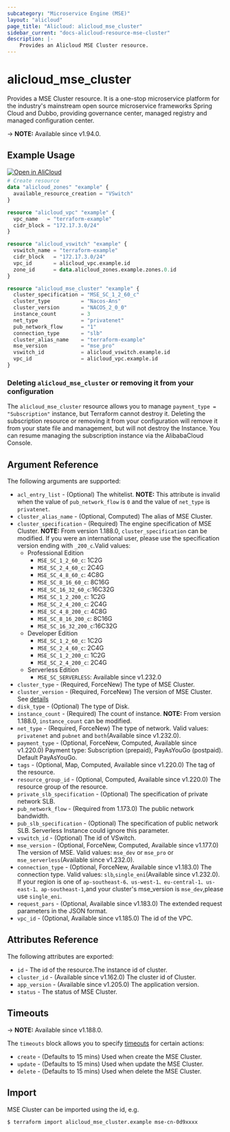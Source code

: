 ```yaml
---
subcategory: "Microservice Engine (MSE)"
layout: "alicloud"
page_title: "Alicloud: alicloud_mse_cluster"
sidebar_current: "docs-alicloud-resource-mse-cluster"
description: |-
    Provides an Alicloud MSE Cluster resource.
---
```


# alicloud_mse_cluster

Provides a MSE Cluster resource. It is a one-stop microservice platform for the industry's mainstream open source microservice frameworks Spring Cloud and Dubbo, providing governance center, managed registry and managed configuration center.

-> **NOTE:** Available since v1.94.0.

## Example Usage

<div style="display: block;margin-bottom: 40px;"><div class="oics-button" style="float: right;position: absolute;margin-bottom: 10px;">
  <a href="https://api.aliyun.com/terraform?resource=alicloud_mse_cluster&exampleId=b5b90eef-33aa-1732-0741-c692b7da0c4b315a795e&activeTab=example&spm=docs.r.mse_cluster.0.b5b90eef33&intl_lang=EN_US" target="_blank">
    <img alt="Open in AliCloud" src="https://img.alicdn.com/imgextra/i1/O1CN01hjjqXv1uYUlY56FyX_!!6000000006049-55-tps-254-36.svg" style="max-height: 44px; max-width: 100%;">
  </a>
</div></div>

```terraform
# Create resource
data "alicloud_zones" "example" {
  available_resource_creation = "VSwitch"
}

resource "alicloud_vpc" "example" {
  vpc_name   = "terraform-example"
  cidr_block = "172.17.3.0/24"
}

resource "alicloud_vswitch" "example" {
  vswitch_name = "terraform-example"
  cidr_block   = "172.17.3.0/24"
  vpc_id       = alicloud_vpc.example.id
  zone_id      = data.alicloud_zones.example.zones.0.id
}

resource "alicloud_mse_cluster" "example" {
  cluster_specification = "MSE_SC_1_2_60_c"
  cluster_type          = "Nacos-Ans"
  cluster_version       = "NACOS_2_0_0"
  instance_count        = 3
  net_type              = "privatenet"
  pub_network_flow      = "1"
  connection_type       = "slb"
  cluster_alias_name    = "terraform-example"
  mse_version           = "mse_pro"
  vswitch_id            = alicloud_vswitch.example.id
  vpc_id                = alicloud_vpc.example.id
}
```

### Deleting `alicloud_mse_cluster` or removing it from your configuration

The `alicloud_mse_cluster` resource allows you to manage  `payment_type = "Subscription"`  instance, but Terraform cannot destroy it.
Deleting the subscription resource or removing it from your configuration will remove it from your state file and management, but will not destroy the Instance.
You can resume managing the subscription instance via the AlibabaCloud Console.


## Argument Reference

The following arguments are supported:

* `acl_entry_list` - (Optional) The whitelist. **NOTE:** This attribute is invalid when the value of `pub_network_flow` is `0` and the value of `net_type` is `privatenet`.
* `cluster_alias_name` - (Optional, Computed) The alias of MSE Cluster.
* `cluster_specification` - (Required) The engine specification of MSE Cluster. **NOTE:** From version 1.188.0, `cluster_specification` can be modified. If you were an international user, please use the specification version ending with `_200_c`.Valid values:
  - Professional Edition
     - `MSE_SC_1_2_60_c`: 1C2G
     - `MSE_SC_2_4_60_c`: 2C4G
     - `MSE_SC_4_8_60_c`: 4C8G
     - `MSE_SC_8_16_60_c`: 8C16G
     - `MSE_SC_16_32_60_c`:16C32G
     - `MSE_SC_1_2_200_c`: 1C2G
     - `MSE_SC_2_4_200_c`: 2C4G
     - `MSE_SC_4_8_200_c`: 4C8G
     - `MSE_SC_8_16_200_c`: 8C16G
     - `MSE_SC_16_32_200_c`:16C32G
  - Developer Edition
     - `MSE_SC_1_2_60_c`: 1C2G
     - `MSE_SC_2_4_60_c`: 2C4G
     - `MSE_SC_1_2_200_c`: 1C2G
     - `MSE_SC_2_4_200_c`: 2C4G
  - Serverless Edition
    - `MSE_SC_SERVERLESS`: Available since v1.232.0
* `cluster_type` - (Required, ForceNew) The type of MSE Cluster. 
* `cluster_version` - (Required, ForceNew) The version of MSE Cluster. See [details](https://www.alibabacloud.com/help/en/mse/developer-reference/api-mse-2019-05-31-createcluster)
* `disk_type` - (Optional) The type of Disk.
* `instance_count` - (Required) The count of instance. **NOTE:** From version 1.188.0, `instance_count` can be modified.
* `net_type` - (Required, ForceNew) The type of network. Valid values: `privatenet` and `pubnet` and `both`(Available since v1.232.0).
* `payment_type` - (Optional, ForceNew, Computed, Available since v1.220.0) Payment type: Subscription (prepaid), PayAsYouGo (postpaid). Default PayAsYouGo.
* `tags` - (Optional, Map, Computed, Available since v1.220.0) The tag of the resource.
* `resource_group_id` - (Optional, Computed, Available since v1.220.0) The resource group of the resource.
* `private_slb_specification` - (Optional) The specification of private network SLB.
* `pub_network_flow` - (Required from 1.173.0) The public network bandwidth.
* `pub_slb_specification` - (Optional) The specification of public network SLB. Serverless Instance could ignore this parameter.
* `vswitch_id` - (Optional) The id of VSwitch.
* `mse_version` - (Optional, ForceNew, Computed, Available since v1.177.0) The version of MSE. Valid values: `mse_dev` or `mse_pro` or `mse_serverless`(Available since v1.232.0).
* `connection_type` - (Optional, ForceNew, Available since v1.183.0) The connection type. Valid values: `slb`,`single_eni`(Available since v1.232.0). If your region is one of `ap-southeast-6、us-west-1、eu-central-1、us-east-1、ap-southeast-1`,and your cluster's mse_version is `mse_dev`,please use `single_eni`. 
* `request_pars` - (Optional, Available since v1.183.0) The extended request parameters in the JSON format.
* `vpc_id` - (Optional, Available since v1.185.0) The id of the VPC.

## Attributes Reference

The following attributes are exported:

* `id` - The id of the resource.The instance id of cluster.
* `cluster_id` - (Available since v1.162.0) The cluster id of Cluster.
* `app_version` - (Available since v1.205.0) The application version.
* `status` - The status of MSE Cluster.

## Timeouts

-> **NOTE:** Available since v1.188.0.

The `timeouts` block allows you to specify [timeouts](https://developer.hashicorp.com/terraform/language/resources/syntax#operation-timeouts) for certain actions:

* `create` - (Defaults to 15 mins) Used when create the MSE Cluster.
* `update` - (Defaults to 15 mins) Used when update the MSE Cluster.
* `delete` - (Defaults to 15 mins) Used when delete the MSE Cluster.

## Import

MSE Cluster can be imported using the id, e.g.

```shell
$ terraform import alicloud_mse_cluster.example mse-cn-0d9xxxx
```
